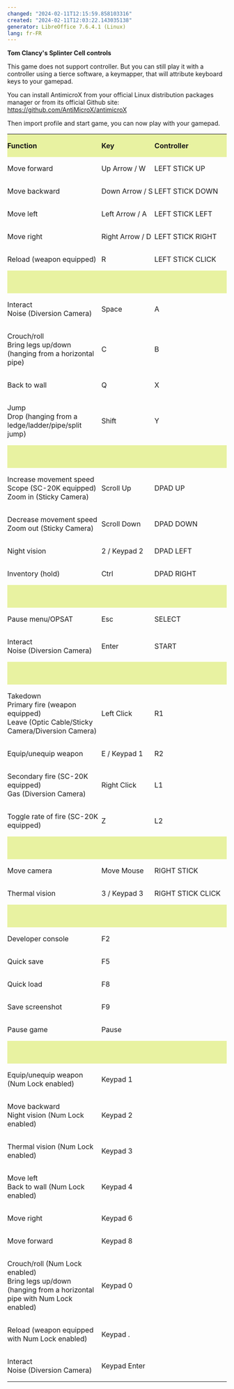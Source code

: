 ```yaml
---
changed: "2024-02-11T12:15:59.858103316"
created: "2024-02-11T12:03:22.143035138"
generator: LibreOffice 7.6.4.1 (Linux)
lang: fr-FR
---
```


**Tom Clancy's Splinter Cell controls**

  

This game does not support controller. But you can still play it with a
controller using a tierce software, a keymapper, that will attribute
keyboard keys to your gamepad.

  

You can install AntimicroX from your official Linux distribution
packages manager or from its official Github site:
https://github.com/AntiMicroX/antimicroX

Then import profile and start game, you can now play with your gamepad.

  

<table width="616" data-cellpadding="0" data-cellspacing="0" style="background: transparent">
<tbody>
<tr class="odd" style="background: transparent">
<td width="242" height="22" data-bgcolor="#e8f2a1" style="background: #e8f2a1; border: none; padding: 0cm"><p><strong>Function</strong></p></td>
<td width="159" data-bgcolor="#e8f2a1" style="background: #e8f2a1; border: none; padding: 0cm"><p><strong>Key</strong></p></td>
<td width="216" data-bgcolor="#e8f2a1" style="background: #e8f2a1; border: none; padding: 0cm"><p><strong>Controller</strong></p></td>
</tr>
<tr class="even" style="background: transparent">
<td width="242" height="17" style="border: none; padding: 0cm"><p>Move forward</p></td>
<td width="159" style="border: none; padding: 0cm"><p>Up Arrow / W</p></td>
<td width="216" style="border: none; padding: 0cm"><p>LEFT STICK UP</p></td>
</tr>
<tr class="odd" style="background: transparent">
<td width="242" height="17" style="border: none; padding: 0cm"><p>Move backward</p></td>
<td width="159" style="border: none; padding: 0cm"><p>Down Arrow / S</p></td>
<td width="216" style="border: none; padding: 0cm"><p>LEFT STICK DOWN</p></td>
</tr>
<tr class="even" style="background: transparent">
<td width="242" height="17" style="border: none; padding: 0cm"><p>Move left</p></td>
<td width="159" style="border: none; padding: 0cm"><p>Left Arrow / A</p></td>
<td width="216" style="border: none; padding: 0cm"><p>LEFT STICK LEFT</p></td>
</tr>
<tr class="odd" style="background: transparent">
<td width="242" height="17" style="border: none; padding: 0cm"><p>Move right</p></td>
<td width="159" style="border: none; padding: 0cm"><p>Right Arrow / D</p></td>
<td width="216" style="border: none; padding: 0cm"><p>LEFT STICK RIGHT</p></td>
</tr>
<tr class="even" style="background: transparent">
<td width="242" height="17" style="border: none; padding: 0cm"><p>Reload (weapon equipped)</p></td>
<td width="159" style="border: none; padding: 0cm"><p>R</p></td>
<td width="216" style="border: none; padding: 0cm"><p>LEFT STICK CLICK</p></td>
</tr>
<tr class="odd" style="background: transparent">
<td colspan="3" width="616" height="17" data-bgcolor="#e8f2a1" style="background: #e8f2a1; border: none; padding: 0cm"><p><br />
</p></td>
</tr>
<tr class="even" style="background: transparent">
<td width="242" height="32" style="border: none; padding: 0cm"><p>Interact<br />
Noise (Diversion Camera)</p></td>
<td width="159" style="border: none; padding: 0cm"><p>Space</p></td>
<td width="216" style="border: none; padding: 0cm"><p>A</p></td>
</tr>
<tr class="odd" style="background: transparent">
<td width="242" height="47" style="border: none; padding: 0cm"><p>Crouch/roll<br />
Bring legs up/down (hanging from a horizontal pipe)</p></td>
<td width="159" style="border: none; padding: 0cm"><p>C</p></td>
<td width="216" style="border: none; padding: 0cm"><p>B</p></td>
</tr>
<tr class="even" style="background: transparent">
<td width="242" height="17" style="border: none; padding: 0cm"><p>Back to wall</p></td>
<td width="159" style="border: none; padding: 0cm"><p>Q</p></td>
<td width="216" style="border: none; padding: 0cm"><p>X</p></td>
</tr>
<tr class="odd" style="background: transparent">
<td width="242" height="49" style="border: none; padding: 0cm"><p>Jump<br />
Drop (hanging from a ledge/ladder/pipe/split jump)</p></td>
<td width="159" style="border: none; padding: 0cm"><p>Shift</p></td>
<td width="216" style="border: none; padding: 0cm"><p>Y</p></td>
</tr>
<tr class="even" style="background: transparent">
<td width="242" height="17" data-bgcolor="#e8f2a1" style="background: #e8f2a1; border: none; padding: 0cm"><p><br />
</p></td>
<td width="159" data-bgcolor="#e8f2a1" style="background: #e8f2a1; border: none; padding: 0cm"><p><br />
</p></td>
<td width="216" data-bgcolor="#e8f2a1" style="background: #e8f2a1; border: none; padding: 0cm"><p><br />
</p></td>
</tr>
<tr class="odd" style="background: transparent">
<td width="242" height="47" style="border: none; padding: 0cm"><p>Increase movement speed<br />
Scope (SC-20K equipped)<br />
Zoom in (Sticky Camera)</p></td>
<td width="159" style="border: none; padding: 0cm"><p>Scroll Up</p></td>
<td width="216" style="border: none; padding: 0cm"><p>DPAD UP</p></td>
</tr>
<tr class="even" style="background: transparent">
<td width="242" height="32" style="border: none; padding: 0cm"><p>Decrease movement speed<br />
Zoom out (Sticky Camera)</p></td>
<td width="159" style="border: none; padding: 0cm"><p>Scroll Down</p></td>
<td width="216" style="border: none; padding: 0cm"><p>DPAD DOWN</p></td>
</tr>
<tr class="odd" style="background: transparent">
<td width="242" height="17" style="border: none; padding: 0cm"><p>Night vision</p></td>
<td width="159" style="border: none; padding: 0cm"><p>2 / Keypad 2</p></td>
<td width="216" style="border: none; padding: 0cm"><p>DPAD LEFT</p></td>
</tr>
<tr class="even" style="background: transparent">
<td width="242" height="17" style="border: none; padding: 0cm"><p>Inventory (hold)</p></td>
<td width="159" style="border: none; padding: 0cm"><p>Ctrl</p></td>
<td width="216" style="border: none; padding: 0cm"><p>DPAD RIGHT</p></td>
</tr>
<tr class="odd" style="background: transparent">
<td width="242" height="17" data-bgcolor="#e8f2a1" style="background: #e8f2a1; border: none; padding: 0cm"><p><br />
</p></td>
<td width="159" data-bgcolor="#e8f2a1" style="background: #e8f2a1; border: none; padding: 0cm"><p><br />
</p></td>
<td width="216" data-bgcolor="#e8f2a1" style="background: #e8f2a1; border: none; padding: 0cm"><p><br />
</p></td>
</tr>
<tr class="even">
<td width="242" height="17" style="border: none; padding: 0cm"><p>Pause menu/OPSAT</p></td>
<td width="159" style="border: none; padding: 0cm"><p>Esc</p></td>
<td width="216" style="border: none; padding: 0cm"><p>SELECT</p></td>
</tr>
<tr class="odd">
<td width="242" height="32" style="border: none; padding: 0cm"><p>Interact<br />
Noise (Diversion Camera)</p></td>
<td width="159" style="border: none; padding: 0cm"><p>Enter</p></td>
<td width="216" style="border: none; padding: 0cm"><p>START</p></td>
</tr>
<tr class="even" style="background: transparent">
<td width="242" height="17" data-bgcolor="#e8f2a1" style="background: #e8f2a1; border: none; padding: 0cm"><p><br />
</p></td>
<td width="159" data-bgcolor="#e8f2a1" style="background: #e8f2a1; border: none; padding: 0cm"><p><br />
</p></td>
<td width="216" data-bgcolor="#e8f2a1" style="background: #e8f2a1; border: none; padding: 0cm"><p><br />
</p></td>
</tr>
<tr class="odd">
<td width="242" height="77" style="border: none; padding: 0cm"><p>Takedown<br />
Primary fire (weapon equipped)<br />
Leave (Optic Cable/Sticky Camera/Diversion Camera)</p></td>
<td width="159" style="border: none; padding: 0cm"><p>Left Click</p></td>
<td width="216" style="border: none; padding: 0cm"><p>R1</p></td>
</tr>
<tr class="even">
<td width="242" height="17" style="border: none; padding: 0cm"><p>Equip/unequip weapon</p></td>
<td width="159" style="border: none; padding: 0cm"><p>E / Keypad 1</p></td>
<td width="216" style="border: none; padding: 0cm"><p>R2</p></td>
</tr>
<tr class="odd">
<td width="242" height="47" style="border: none; padding: 0cm"><p>Secondary fire (SC-20K equipped)<br />
Gas (Diversion Camera)</p></td>
<td width="159" style="border: none; padding: 0cm"><p>Right Click</p></td>
<td width="216" style="border: none; padding: 0cm"><p>L1</p></td>
</tr>
<tr class="even">
<td width="242" height="32" style="border: none; padding: 0cm"><p>Toggle rate of fire (SC-20K equipped)</p></td>
<td width="159" style="border: none; padding: 0cm"><p>Z</p></td>
<td width="216" style="border: none; padding: 0cm"><p>L2</p></td>
</tr>
<tr class="odd" style="background: transparent">
<td width="242" height="17" data-bgcolor="#e8f2a1" style="background: #e8f2a1; border: none; padding: 0cm"><p><br />
</p></td>
<td width="159" data-bgcolor="#e8f2a1" style="background: #e8f2a1; border: none; padding: 0cm"><p><br />
</p></td>
<td width="216" data-bgcolor="#e8f2a1" style="background: #e8f2a1; border: none; padding: 0cm"><p><br />
</p></td>
</tr>
<tr class="even">
<td width="242" height="17" style="border: none; padding: 0cm"><p>Move camera</p></td>
<td width="159" style="border: none; padding: 0cm"><p>Move Mouse</p></td>
<td width="216" style="border: none; padding: 0cm"><p>RIGHT STICK</p></td>
</tr>
<tr class="odd">
<td width="242" height="17" style="border: none; padding: 0cm"><p>Thermal vision</p></td>
<td width="159" style="border: none; padding: 0cm"><p>3 / Keypad 3</p></td>
<td width="216" style="border: none; padding: 0cm"><p>RIGHT STICK CLICK</p></td>
</tr>
<tr class="even" style="background: transparent">
<td width="242" height="17" data-bgcolor="#e8f2a1" style="background: #e8f2a1; border: none; padding: 0cm"><p><br />
</p></td>
<td width="159" data-bgcolor="#e8f2a1" style="background: #e8f2a1; border: none; padding: 0cm"><p><br />
</p></td>
<td width="216" data-bgcolor="#e8f2a1" style="background: #e8f2a1; border: none; padding: 0cm"><p><br />
</p></td>
</tr>
<tr class="odd">
<td width="242" height="17" style="border: none; padding: 0cm"><p>Developer console</p></td>
<td width="159" style="border: none; padding: 0cm"><p>F2</p></td>
<td width="216" style="border: none; padding: 0cm"><p><br />
</p></td>
</tr>
<tr class="even">
<td width="242" height="17" style="border: none; padding: 0cm"><p>Quick save</p></td>
<td width="159" style="border: none; padding: 0cm"><p>F5</p></td>
<td width="216" style="border: none; padding: 0cm"><p><br />
</p></td>
</tr>
<tr class="odd">
<td width="242" height="17" style="border: none; padding: 0cm"><p>Quick load</p></td>
<td width="159" style="border: none; padding: 0cm"><p>F8</p></td>
<td width="216" style="border: none; padding: 0cm"><p><br />
</p></td>
</tr>
<tr class="even">
<td width="242" height="17" style="border: none; padding: 0cm"><p>Save screenshot</p></td>
<td width="159" style="border: none; padding: 0cm"><p>F9</p></td>
<td width="216" style="border: none; padding: 0cm"><p><br />
</p></td>
</tr>
<tr class="odd">
<td width="242" height="17" style="border: none; padding: 0cm"><p>Pause game</p></td>
<td width="159" style="border: none; padding: 0cm"><p>Pause</p></td>
<td width="216" style="border: none; padding: 0cm"><p><br />
</p></td>
</tr>
<tr class="even" style="background: transparent">
<td width="242" height="17" data-bgcolor="#e8f2a1" style="background: #e8f2a1; border: none; padding: 0cm"><p><br />
</p></td>
<td width="159" data-bgcolor="#e8f2a1" style="background: #e8f2a1; border: none; padding: 0cm"><p><br />
</p></td>
<td width="216" data-bgcolor="#e8f2a1" style="background: #e8f2a1; border: none; padding: 0cm"><p><br />
</p></td>
</tr>
<tr class="odd">
<td width="242" height="32" style="border: none; padding: 0cm"><p>Equip/unequip weapon (Num Lock enabled)</p></td>
<td width="159" style="border: none; padding: 0cm"><p>Keypad 1</p></td>
<td width="216" style="border: none; padding: 0cm"><p><br />
</p></td>
</tr>
<tr class="even">
<td width="242" height="47" style="border: none; padding: 0cm"><p>Move backward<br />
Night vision (Num Lock enabled)</p></td>
<td width="159" style="border: none; padding: 0cm"><p>Keypad 2</p></td>
<td width="216" style="border: none; padding: 0cm"><p><br />
</p></td>
</tr>
<tr class="odd">
<td width="242" height="32" style="border: none; padding: 0cm"><p>Thermal vision (Num Lock enabled)</p></td>
<td width="159" style="border: none; padding: 0cm"><p>Keypad 3</p></td>
<td width="216" style="border: none; padding: 0cm"><p><br />
</p></td>
</tr>
<tr class="even">
<td width="242" height="47" style="border: none; padding: 0cm"><p>Move left<br />
Back to wall (Num Lock enabled)</p></td>
<td width="159" style="border: none; padding: 0cm"><p>Keypad 4</p></td>
<td width="216" style="border: none; padding: 0cm"><p><br />
</p></td>
</tr>
<tr class="odd">
<td width="242" height="17" style="border: none; padding: 0cm"><p>Move right</p></td>
<td width="159" style="border: none; padding: 0cm"><p>Keypad 6</p></td>
<td width="216" style="border: none; padding: 0cm"><p><br />
</p></td>
</tr>
<tr class="even">
<td width="242" height="17" style="border: none; padding: 0cm"><p>Move forward</p></td>
<td width="159" style="border: none; padding: 0cm"><p>Keypad 8</p></td>
<td width="216" style="border: none; padding: 0cm"><p><br />
</p></td>
</tr>
<tr class="odd">
<td width="242" height="77" style="border: none; padding: 0cm"><p>Crouch/roll (Num Lock enabled)<br />
Bring legs up/down (hanging from a horizontal pipe with Num Lock enabled)</p></td>
<td width="159" style="border: none; padding: 0cm"><p>Keypad 0</p></td>
<td width="216" style="border: none; padding: 0cm"><p><br />
</p></td>
</tr>
<tr class="even">
<td width="242" height="32" style="border: none; padding: 0cm"><p>Reload (weapon equipped with Num Lock enabled)</p></td>
<td width="159" style="border: none; padding: 0cm"><p>Keypad .</p></td>
<td width="216" style="border: none; padding: 0cm"><p><br />
</p></td>
</tr>
<tr class="odd">
<td width="242" height="33" style="border: none; padding: 0cm"><p>Interact<br />
Noise (Diversion Camera)</p></td>
<td width="159" style="border: none; padding: 0cm"><p>Keypad Enter</p></td>
<td width="216" style="border: none; padding: 0cm"><p><br />
</p></td>
</tr>
</tbody>
</table>

  

  
